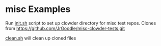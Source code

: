 # misc Examples

Run [init.sh](init.sh) script to set up clowder directory for misc test repos. Clones from https://github.com/JrGoodle/misc-clowder-tests.git

[clean.sh](clean.sh) will clean up cloned files
